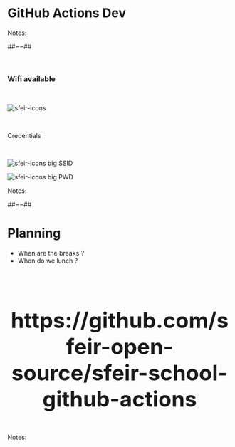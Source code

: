 <!-- .slide: class="first-slide" sfeir-level="3" sfeir-techno="GHA" -->

# **GitHub Actions Dev**

Notes:

##==##

<!-- .slide: class="bg-blur" -->

<br>

### Wifi available

<br>

![sfeir-icons](wifi)<!-- .element: style="--icon-size:300px; --icon-color:var(--light-grey);" -->

<br>

Credentials
<!-- .element: class="center" -->
<br>

![sfeir-icons big](user)<!-- .element: style="--icon-color:var(--light-grey);" --> SSID

![sfeir-icons big](lock)<!-- .element: style="--icon-color:var(--light-grey);" --> PWD

Notes:

##==##

# Planning

* When are the breaks ?
* When do we lunch ?

<br><br>

<p style="text-align: center;font-size:48px;font-weight:bold">https://github.com/sfeir-open-source/sfeir-school-github-actions</p>

Notes:
